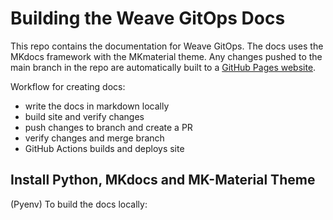 # Building the Weave GitOps Docs

This repo contains the documentation for Weave GitOps.  The docs uses the MKdocs framework with the MKmaterial theme. Any changes pushed to the main branch in the repo are automatically built to a [GitHub Pages website](https://weaveworks.github.io/weave-gitops-docs/). 

Workflow for creating docs: 

* write the docs in markdown locally
* build site and verify changes
* push changes to branch and create a PR
* verify changes and merge branch
* GitHub Actions builds and deploys site


## Install Python, MKdocs and MK-Material Theme
(Pyenv)
To build the docs locally: 





